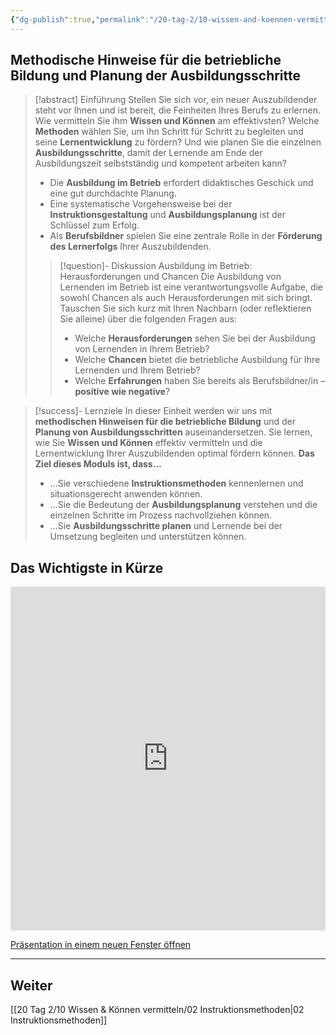 ```yaml
---
{"dg-publish":true,"permalink":"/20-tag-2/10-wissen-and-koennen-vermitteln/01-instruieren-im-betrieb/"}
---
```


## Methodische Hinweise für die betriebliche Bildung und Planung der Ausbildungsschritte

>[!abstract] Einführung
>Stellen Sie sich vor, ein neuer Auszubildender steht vor Ihnen und ist bereit, die Feinheiten Ihres Berufs zu erlernen.  Wie vermitteln Sie ihm **Wissen und Können** am effektivsten?  Welche **Methoden** wählen Sie, um ihn Schritt für Schritt zu begleiten und seine **Lernentwicklung** zu fördern? Und wie planen Sie die einzelnen **Ausbildungsschritte**, damit der Lernende am Ende der Ausbildungszeit selbstständig und kompetent arbeiten kann?
>
>- Die **Ausbildung im Betrieb** erfordert didaktisches Geschick und eine gut durchdachte Planung.
>- Eine systematische Vorgehensweise bei der **Instruktionsgestaltung** und **Ausbildungsplanung** ist der Schlüssel zum Erfolg.
>- Als **Berufsbildner** spielen Sie eine zentrale Rolle in der **Förderung des Lernerfolgs** Ihrer Auszubildenden.
>>[!question]- Diskussion Ausbildung im Betrieb:  Herausforderungen und Chancen
>>Die Ausbildung von Lernenden im Betrieb ist eine verantwortungsvolle Aufgabe, die sowohl Chancen als auch Herausforderungen mit sich bringt. Tauschen Sie sich kurz mit Ihren Nachbarn (oder reflektieren Sie alleine) über die folgenden Fragen aus:
>>* Welche **Herausforderungen** sehen Sie bei der Ausbildung von Lernenden in Ihrem Betrieb?
>>* Welche **Chancen** bietet die betriebliche Ausbildung für Ihre Lernenden und Ihrem Betrieb?
>>* Welche **Erfahrungen** haben Sie bereits als Berufsbildner/in – **positive wie negative**?

>[!success]- Lernziele
>In dieser Einheit werden wir uns mit **methodischen Hinweisen für die betriebliche Bildung** und der **Planung von Ausbildungsschritten** auseinandersetzen. Sie lernen, wie Sie **Wissen und Können** effektiv vermitteln und die Lernentwicklung Ihrer Auszubildenden optimal fördern können.
>**Das Ziel dieses Moduls ist, dass…**
>* …Sie verschiedene **Instruktionsmethoden** kennenlernen und situationsgerecht anwenden können.
>* …Sie die Bedeutung der **Ausbildungsplanung** verstehen und die einzelnen Schritte im Prozess nachvollziehen können.
>* …Sie **Ausbildungsschritte planen** und Lernende bei der Umsetzung begleiten und unterstützen können.

## Das Wichtigste in Kürze
<iframe src="https://aburossi.github.io/prezi/BBK/preziwissen/#/" style="border:0px #ffffff none;" name="myiFrame" scrolling="no" frameborder="1" marginheight="0px" marginwidth="0px" height="550px" width="100%" allowfullscreen></iframe>

[Präsentation in einem neuen Fenster öffnen](https://aburossi.github.io/prezi/BBK/preziwissen)

---
## Weiter
[[20 Tag 2/10 Wissen & Können vermitteln/02 Instruktionsmethoden\|02 Instruktionsmethoden]]
